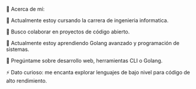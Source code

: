 💫 Acerca de mí:

🔭 Actualmente estoy cursando la carrera de ingenieria informatica.

👯 Busco colaborar en proyectos de código abierto.

🌱 Actualmente estoy aprendiendo Golang avanzado y programación de sistemas.

💬 Pregúntame sobre desarrollo web, herramientas CLI o Golang.

⚡ Dato curioso: me encanta explorar lenguajes de bajo nivel para código de alto rendimiento.

